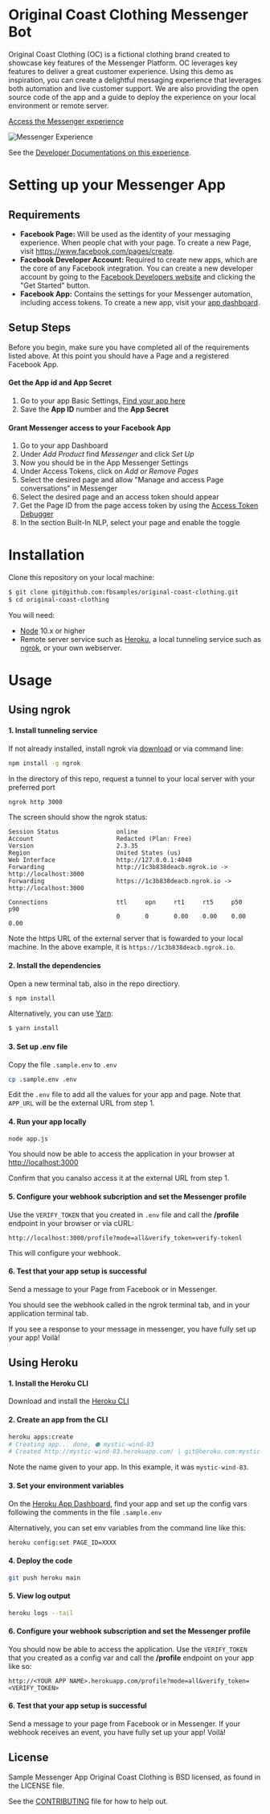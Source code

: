 # Original Coast Clothing Messenger Bot

Original Coast Clothing (OC) is a fictional clothing brand created to showcase key features of the Messenger Platform. OC leverages key features to deliver a great customer experience. Using this demo as inspiration, you can create a delightful messaging experience that leverages both automation and live customer support. We are also providing the open source code of the app and a guide to deploy the experience on your local environment or remote server.

[Access the Messenger experience](https://m.me/OriginalCoastClothing?ref=GITHUB)

![Messenger Experience](public/experience.png)

See the [Developer Documentations on this experience](https://developers.facebook.com/docs/messenger-platform/getting-started/sample-apps/original-coast-clothing).

# Setting up your Messenger App

## Requirements

- **Facebook Page:** Will be used as the identity of your messaging experience. When people chat with your page. To create a new Page, visit https://www.facebook.com/pages/create.
- **Facebook Developer Account:** Required to create new apps, which are the core of any Facebook integration. You can create a new developer account by going to the [Facebook Developers website](https://developers.facebook.com/) and clicking the "Get Started" button.
- **Facebook App:** Contains the settings for your Messenger automation, including access tokens. To create a new app, visit your [app dashboard](https://developers.facebook.com/apps).

## Setup Steps

Before you begin, make sure you have completed all of the requirements listed above. At this point you should have a Page and a registered Facebook App.

#### Get the App id and App Secret

1. Go to your app Basic Settings, [Find your app here](https://developers.facebook.com/apps)
2. Save the **App ID** number and the **App Secret**

#### Grant  Messenger access to your Facebook App

1. Go to your app Dashboard
2. Under _Add Product_ find _Messenger_ and click _Set Up_
3. Now you should be in the App Messenger Settings
4. Under Access Tokens, click on _Add or Remove Pages_
5. Select the desired page and allow "Manage and access Page conversations" in Messenger
6. Select the desired page and an access token should appear
7. Get the Page ID from the page access token by using the [Access Token Debugger](https://developers.facebook.com/tools/debug/accesstoken/)
8. In the section Built-In NLP, select your page and enable the toggle

# Installation

Clone this repository on your local machine:

```bash
$ git clone git@github.com:fbsamples/original-coast-clothing.git
$ cd original-coast-clothing
```

You will need:

- [Node](https://nodejs.org/en/) 10.x or higher
- Remote server service such as [Heroku](https://www.heroku.com/), a local tunneling service such as [ngrok](https://ngrok.com/), or your own webserver.

# Usage

## Using ngrok

#### 1. Install tunneling service

If not already installed, install ngrok via [download](https://ngrok.com/download) or via command line:

```bash
npm install -g ngrok
```

In the directory of this repo, request a tunnel to your local server with your preferred port
```bash
ngrok http 3000
```

The screen should show the ngrok status:

```
Session Status                online
Account                       Redacted (Plan: Free)
Version                       2.3.35
Region                        United States (us)
Web Interface                 http://127.0.0.1:4040
Forwarding                    http://1c3b838deacb.ngrok.io -> http://localhost:3000
Forwarding                    https://1c3b838deacb.ngrok.io -> http://localhost:3000

Connections                   ttl     opn     rt1     rt5     p50     p90
                              0       0       0.00    0.00    0.00    0.00
```
Note the https URL of the external server that is fowarded to your local machine. In the above example, it is `https://1c3b838deacb.ngrok.io`.

#### 2. Install the dependencies

Open a new terminal tab, also in the repo directiory.

```bash
$ npm install
```

Alternatively, you can use [Yarn](https://yarnpkg.com/en/):

```bash
$ yarn install
```

#### 3. Set up .env file

Copy the file `.sample.env` to `.env`

```bash
cp .sample.env .env
```

Edit the `.env` file to add all the values for your app and page. Note that `APP_URL` will be the external URL from step 1.

#### 4. Run your app locally

```bash
node app.js
```

You should now be able to access the application in your browser at [http://localhost:3000](http://localhost:3000)

Confirm that you canalso access it at the external URL from step 1.

#### 5. Configure your webhook subcription and set the Messenger profile

Use the `VERIFY_TOKEN` that you created in `.env` file and call the **/profile** endpoint in your browser or via cURL:
```
http://localhost:3000/profile?mode=all&verify_token=verify-tokenl
```

This will configure your webhook.

#### 6. Test that your app setup is successful

Send a message to your Page from Facebook or in Messenger.

You should see the webhook called in the ngrok terminal tab, and in your application terminal tab.

If you see a response to your message in messenger, you have fully set up your app! Voilà!

## Using Heroku

#### 1. Install the Heroku CLI

Download and install the [Heroku CLI](https://devcenter.heroku.com/articles/heroku-cli)

#### 2. Create an app from the CLI

```bash
heroku apps:create
# Creating app... done, ⬢ mystic-wind-83
# Created http://mystic-wind-83.herokuapp.com/ | git@heroku.com:mystic-wind-83.git
```

Note the name given to your app. In this example, it was `mystic-wind-83`.

#### 3. Set your environment variables

On the [Heroku App Dashboard](https://dashboard.heroku.com/), find your app and set up the config vars following the comments in the file ```.sample.env```

Alternatively, you can set env variables from the command line like this:

 ```bash
heroku config:set PAGE_ID=XXXX
```

#### 4. Deploy the code

```bash
git push heroku main
```

#### 5. View log output

```bash
heroku logs --tail
```

#### 6. Configure your webhook subscription and set the Messenger profile
  You should now be able to access the application. Use the ```VERIFY_TOKEN``` that you created as a config var and call the **/profile** endpoint on your app like so:

  ```
  http://<YOUR APP NAME>.herokuapp.com/profile?mode=all&verify_token=<VERIFY_TOKEN>
  ```

#### 6. Test that your app setup is successful

Send a message to your page from Facebook or in Messenger. If your webhook receives an event, you have fully set up your app! Voilà!

## License

Sample Messenger App Original Coast Clothing is BSD licensed, as found in the LICENSE file.

See the [CONTRIBUTING](CONTRIBUTING.md) file for how to help out.
